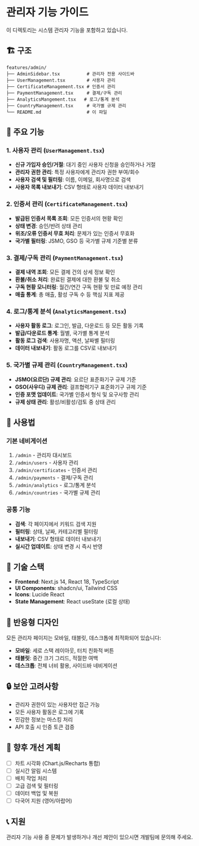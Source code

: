 # 관리자 기능 가이드

이 디렉토리는 시스템 관리자 기능을 포함하고 있습니다.

## 🏗️ 구조

```
features/admin/
├── AdminSidebar.tsx          # 관리자 전용 사이드바
├── UserManagement.tsx        # 사용자 관리
├── CertificateManagement.tsx # 인증서 관리
├── PaymentManagement.tsx     # 결제/구독 관리
├── AnalyticsMangement.tsx   # 로그/통계 분석
├── CountryManagement.tsx     # 국가별 규제 관리
└── README.md                 # 이 파일
```

## 🚀 주요 기능

### 1. 사용자 관리 (`UserManagement.tsx`)

- **신규 가입자 승인/거절**: 대기 중인 사용자 신청을 승인하거나 거절
- **관리자 권한 관리**: 특정 사용자에게 관리자 권한 부여/회수
- **사용자 검색 및 필터링**: 이름, 이메일, 회사명으로 검색
- **사용자 목록 내보내기**: CSV 형태로 사용자 데이터 내보내기

### 2. 인증서 관리 (`CertificateManagement.tsx`)

- **발급된 인증서 목록 조회**: 모든 인증서의 현황 확인
- **상태 변경**: 승인/반려 상태 관리
- **위조/오류 인증서 무효 처리**: 문제가 있는 인증서 무효화
- **국가별 필터링**: JSMO, GSO 등 국가별 규제 기준별 분류

### 3. 결제/구독 관리 (`PaymentManagement.tsx`)

- **결제 내역 조회**: 모든 결제 건의 상세 정보 확인
- **환불/취소 처리**: 완료된 결제에 대한 환불 및 취소
- **구독 현황 모니터링**: 월간/연간 구독 현황 및 만료 예정 관리
- **매출 통계**: 총 매출, 활성 구독 수 등 핵심 지표 제공

### 4. 로그/통계 분석 (`AnalyticsMangement.tsx`)

- **사용자 활동 로그**: 로그인, 발급, 다운로드 등 모든 활동 기록
- **발급/다운로드 통계**: 월별, 국가별 통계 분석
- **활동 로그 검색**: 사용자명, 액션, 날짜별 필터링
- **데이터 내보내기**: 활동 로그를 CSV로 내보내기

### 5. 국가별 규제 관리 (`CountryManagement.tsx`)

- **JSMO(요르단) 규제 관리**: 요르단 표준화기구 규제 기준
- **GSO(사우디) 규제 관리**: 걸프협력기구 표준화기구 규제 기준
- **인증 포맷 업데이트**: 국가별 인증서 형식 및 요구사항 관리
- **규제 상태 관리**: 활성/비활성/검토 중 상태 관리

## 🎯 사용법

### 기본 네비게이션

1. `/admin` - 관리자 대시보드
2. `/admin/users` - 사용자 관리
3. `/admin/certificates` - 인증서 관리
4. `/admin/payments` - 결제/구독 관리
5. `/admin/analytics` - 로그/통계 분석
6. `/admin/countries` - 국가별 규제 관리

### 공통 기능

- **검색**: 각 페이지에서 키워드 검색 지원
- **필터링**: 상태, 날짜, 카테고리별 필터링
- **내보내기**: CSV 형태로 데이터 내보내기
- **실시간 업데이트**: 상태 변경 시 즉시 반영

## 🔧 기술 스택

- **Frontend**: Next.js 14, React 18, TypeScript
- **UI Components**: shadcn/ui, Tailwind CSS
- **Icons**: Lucide React
- **State Management**: React useState (로컬 상태)

## 📱 반응형 디자인

모든 관리자 페이지는 모바일, 태블릿, 데스크톱에 최적화되어 있습니다:

- **모바일**: 세로 스택 레이아웃, 터치 친화적 버튼
- **태블릿**: 중간 크기 그리드, 적절한 여백
- **데스크톱**: 전체 너비 활용, 사이드바 네비게이션

## 🔒 보안 고려사항

- 관리자 권한이 있는 사용자만 접근 가능
- 모든 사용자 활동은 로그에 기록
- 민감한 정보는 마스킹 처리
- API 호출 시 인증 토큰 검증

## 🚧 향후 개선 계획

- [ ] 차트 시각화 (Chart.js/Recharts 통합)
- [ ] 실시간 알림 시스템
- [ ] 배치 작업 처리
- [ ] 고급 검색 및 필터링
- [ ] 데이터 백업 및 복원
- [ ] 다국어 지원 (영어/아랍어)

## 📞 지원

관리자 기능 사용 중 문제가 발생하거나 개선 제안이 있으시면 개발팀에 문의해 주세요.
